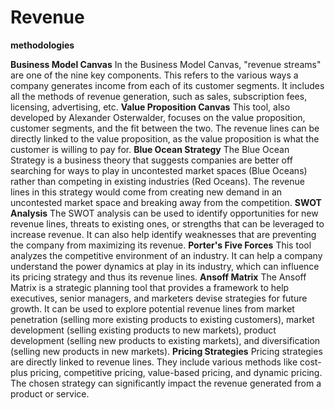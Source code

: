 # Revenue

**methodologies**

**Business Model Canvas**
In the Business Model Canvas, "revenue streams" are one of the nine key components. This refers to the various ways a company generates income from each of its customer segments. It includes all the methods of revenue generation, such as sales, subscription fees, licensing, advertising, etc.
**Value Proposition Canvas**
This tool, also developed by Alexander Osterwalder, focuses on the value proposition, customer segments, and the fit between the two. The revenue lines can be directly linked to the value proposition, as the value proposition is what the customer is willing to pay for.
**Blue Ocean Strategy**
The Blue Ocean Strategy is a business theory that suggests companies are better off searching for ways to play in uncontested market spaces (Blue Oceans) rather than competing in existing industries (Red Oceans). The revenue lines in this strategy would come from creating new demand in an uncontested market space and breaking away from the competition.
**SWOT Analysis**
The SWOT analysis can be used to identify opportunities for new revenue lines, threats to existing ones, or strengths that can be leveraged to increase revenue. It can also help identify weaknesses that are preventing the company from maximizing its revenue.
**Porter's Five Forces**
This tool analyzes the competitive environment of an industry. It can help a company understand the power dynamics at play in its industry, which can influence its pricing strategy and thus its revenue lines.
**Ansoff Matrix**
The Ansoff Matrix is a strategic planning tool that provides a framework to help executives, senior managers, and marketers devise strategies for future growth. It can be used to explore potential revenue lines from market penetration (selling more existing products to existing customers), market development (selling existing products to new markets), product development (selling new products to existing markets), and diversification (selling new products in new markets).
**Pricing Strategies**
Pricing strategies are directly linked to revenue lines. They include various methods like cost-plus pricing, competitive pricing, value-based pricing, and dynamic pricing. The chosen strategy can significantly impact the revenue generated from a product or service.